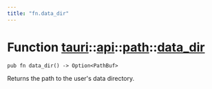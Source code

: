 ```yaml
---
title: "fn.data_dir"
---
```


# Function [tauri](/docs/api/rust/tauri/../../index.html)::​[api](/docs/api/rust/tauri/../index.html)::​[path](/docs/api/rust/tauri/index.html)::​[data_dir](/docs/api/rust/tauri/)

    pub fn data_dir() -> Option<PathBuf>

Returns the path to the user's data directory.
